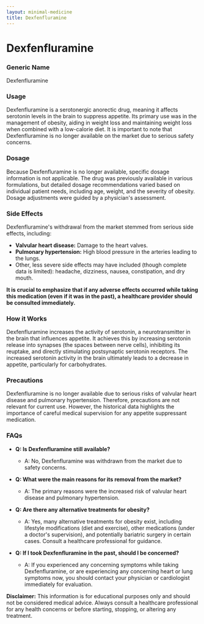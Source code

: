 ```yaml
---
layout: minimal-medicine
title: Dexfenfluramine
---
```


# Dexfenfluramine
### Generic Name
Dexfenfluramine

### Usage
Dexfenfluramine is a serotonergic anorectic drug, meaning it affects serotonin levels in the brain to suppress appetite.  Its primary use was in the management of obesity, aiding in weight loss and maintaining weight loss when combined with a low-calorie diet.  It is important to note that Dexfenfluramine is no longer available on the market due to serious safety concerns.

### Dosage
Because Dexfenfluramine is no longer available, specific dosage information is not applicable.  The drug was previously available in various formulations, but detailed dosage recommendations varied based on individual patient needs, including age, weight, and the severity of obesity.  Dosage adjustments were guided by a physician's assessment.

### Side Effects
Dexfenfluramine's withdrawal from the market stemmed from serious side effects, including:

*   **Valvular heart disease:**  Damage to the heart valves.
*   **Pulmonary hypertension:** High blood pressure in the arteries leading to the lungs.
*   Other, less severe side effects may have included (though complete data is limited):  headache, dizziness, nausea, constipation, and dry mouth.

**It is crucial to emphasize that if any adverse effects occurred while taking this medication (even if it was in the past), a healthcare provider should be consulted immediately.**

### How it Works
Dexfenfluramine increases the activity of serotonin, a neurotransmitter in the brain that influences appetite.  It achieves this by increasing serotonin release into synapses (the spaces between nerve cells), inhibiting its reuptake, and directly stimulating postsynaptic serotonin receptors.  The increased serotonin activity in the brain ultimately leads to a decrease in appetite, particularly for carbohydrates.


### Precautions
Dexfenfluramine is no longer available due to serious risks of valvular heart disease and pulmonary hypertension.  Therefore, precautions are not relevant for current use.  However, the historical data highlights the importance of careful medical supervision for any appetite suppressant medication.

### FAQs

*   **Q: Is Dexfenfluramine still available?**
    *   A: No, Dexfenfluramine was withdrawn from the market due to safety concerns.

*   **Q: What were the main reasons for its removal from the market?**
    *   A:  The primary reasons were the increased risk of valvular heart disease and pulmonary hypertension.

*   **Q: Are there any alternative treatments for obesity?**
    *   A: Yes, many alternative treatments for obesity exist, including lifestyle modifications (diet and exercise), other medications (under a doctor's supervision), and potentially bariatric surgery in certain cases.  Consult a healthcare professional for guidance.

*   **Q:  If I took Dexfenfluramine in the past, should I be concerned?**
    *   A: If you experienced any concerning symptoms while taking Dexfenfluramine, or are experiencing any concerning heart or lung symptoms now, you should contact your physician or cardiologist immediately for evaluation.

**Disclaimer:** This information is for educational purposes only and should not be considered medical advice.  Always consult a healthcare professional for any health concerns or before starting, stopping, or altering any treatment.
